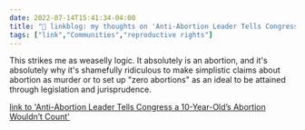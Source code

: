 ```yaml
---
date: 2022-07-14T15:41:34-04:00
title: "🔗 linkblog: my thoughts on 'Anti-Abortion Leader Tells Congress a 10-Year-Old’s Abortion Wouldn’t Count'"
tags: ["link","Communities","reproductive rights"]
---
```

This strikes me as weaselly logic. It absolutely is an abortion, and it's absolutely why it's shamefully ridiculous to make simplistic claims about abortion as murder or to set up "zero abortions" as an ideal to be attained through legislation and jurisprudence.
 

[link to 'Anti-Abortion Leader Tells Congress a 10-Year-Old’s Abortion Wouldn’t Count'](https://www.vice.com/en/article/wxn5mn/ohio-rape-abortion-child-americans-united-for-life)
